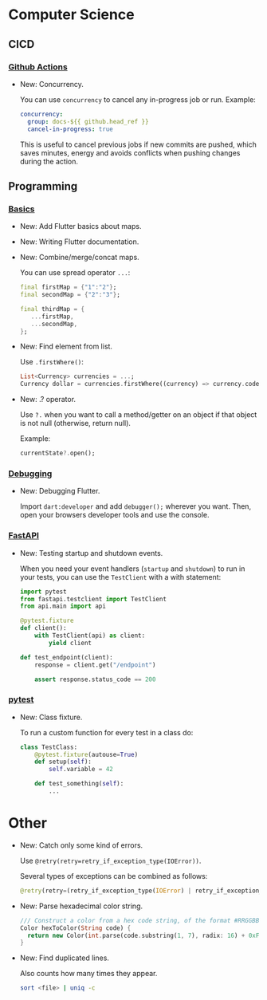 # Computer Science

## CICD

### [Github Actions](github_actions.md)

* New: Concurrency.

    You can use `concurrency` to cancel any in-progress job or run. Example:
    
    ```yaml
    concurrency:
      group: docs-${{ github.head_ref }}
      cancel-in-progress: true
    ```
    
    This is useful to cancel previous jobs if new commits are pushed, which saves
    minutes, energy and avoids conflicts when pushing changes during the action.
    

## Programming

### [Basics](basics.md)

* New: Add Flutter basics about maps.
* New: Writing Flutter documentation.
* New: Combine/merge/concat maps.

    You can use spread operator `...`:
    
    ```dart
    final firstMap = {"1":"2"};
    final secondMap = {"2":"3"};
    
    final thirdMap = {
       ...firstMap,
       ...secondMap,
    };
    ```
    

* New: Find element from list.

    Use `.firstWhere()`:
    
    ```dart
    List<Currency> currencies = ...;
    Currency dollar = currencies.firstWhere((currency) => currency.code == "USD");
    ```
    

* New: .? operator.

    Use `?.` when you want to call a method/getter on an object if that object is
    not null (otherwise, return null).
    
    Example:
    
    ```dart
    currentState?.open();
    ```
    

### [Debugging](debugging.md)

* New: Debugging Flutter.

    Import `dart:developer` and add `debugger();` wherever you want.
    Then, open your browsers developer tools and use the console.
    

### [FastAPI](fastapi.md)

* New: Testing startup and shutdown events.

    When you need your event handlers (`startup` and `shutdown`) to run in your
    tests, you can use the `TestClient` with a with statement:
    
    ```python
    import pytest
    from fastapi.testclient import TestClient
    from api.main import api
    
    @pytest.fixture
    def client():
        with TestClient(api) as client:
            yield client
    
    def test_endpoint(client):
        response = client.get("/endpoint")
    
        assert response.status_code == 200
    ```
    

### [pytest](pytest.md)

* New: Class fixture.

    To run a custom function for every test in a class do:
    
    ```python
    class TestClass:
        @pytest.fixture(autouse=True)
        def setup(self):
            self.variable = 42
    
        def test_something(self):
            ...
    ```
    

# Other

* New: Catch only some kind of errors.

    Use `@retry(retry=retry_if_exception_type(IOError))`.
    
    Several types of exceptions can be combined as follows:
    
    ```python
    @retry(retry=(retry_if_exception_type(IOError) | retry_if_exception_type(TimeoutError)))
    ```
    

* New: Parse hexadecimal color string.

    ```dart
    /// Construct a color from a hex code string, of the format #RRGGBB.
    Color hexToColor(String code) {
      return new Color(int.parse(code.substring(1, 7), radix: 16) + 0xFF000000);
    }
    ```
    

* New: Find duplicated lines.

    Also counts how many times they appear.
    
    ```bash
    sort <file> | uniq -c
    ```